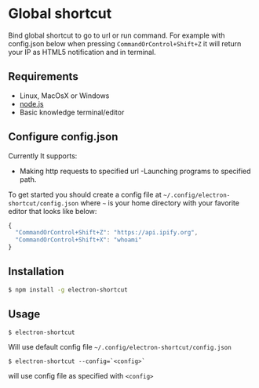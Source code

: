 # Global shortcut

Bind global shortcut to go to url or run command. For example with config.json below when pressing `CommandOrControl+Shift+Z` it will return your IP as HTML5 notification and in terminal.

## Requirements

- Linux, MacOsX or Windows
- [node.js](https://nodejs.org/en/download/)
- Basic knowledge terminal/editor

## Configure config.json

Currently It supports:

- Making http requests to specified url
 -Launching programs to specified path. 
 
To get started you should create a config file at `~/.config/electron-shortcut/config.json` where `~` is your home directory with your favorite editor that looks like below:
 
```javascript
{
  "CommandOrControl+Shift+Z": "https://api.ipify.org",
  "CommandOrControl+Shift+X": "whoami"
}
```


## Installation

```bash
$ npm install -g electron-shortcut
```

## Usage

```bash
$ electron-shortcut
```

Will use default config file `~/.config/electron-shortcut/config.json`
 
```
$ electron-shortcut --config=`<config>`
```

will use config file as specified with `<config>`
